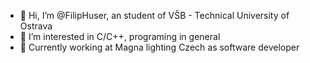 - 👋 Hi, I’m @FilipHuser, an student of VŠB - Technical University of Ostrava
- 👀 I’m interested in C/C++, programing in general
- 🏣 Currently working at Magna lighting Czech as software developer 

<!---
FilipHuser/FilipHuser is a ✨ special ✨ repository because its `README.md` (this file) appears on your GitHub profile.
You can click the Preview link to take a look at your changes.
--->
